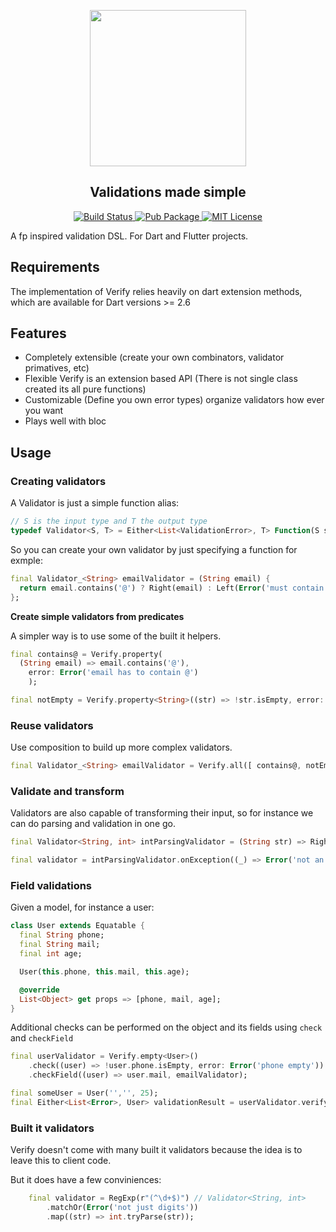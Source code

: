 <p align="center">
<img src="https://github.com/DanielCardonaRojas/verify/raw/master/verify_logo.png" height="250px">
</p>

<h2 align="center">
  Validations made simple
</h2>

<p align="center">
<a href="https://travis-ci.org/github/DanielCardonaRojas/verify">
<img alt="Build Status" src="https://travis-ci.org/DanielCardonaRojas/verify.svg?branch=master">
</a>
 <a href="https://pub.dartlang.org/packages/verify">
    <img alt="Pub Package" src="https://img.shields.io/pub/v/verify.svg">
  </a>

   <a href="https://opensource.org/licenses/MIT">
    <img alt="MIT License" src="https://img.shields.io/badge/License-MIT-blue.svg">
  </a>
</p>

A fp inspired validation DSL. For Dart and Flutter projects.

## Requirements

The implementation of Verify relies heavily on dart extension methods, which are available
for Dart versions >= 2.6

## Features

- Completely extensible (create your own combinators, validator primatives, etc)
- Flexible Verify is an extension based API (There is not single class created its all pure functions)
- Customizable (Define you own error types) organize validators how ever you want
- Plays well with bloc

## Usage

### Creating validators

A Validator is just a simple function alias: 

```dart
// S is the input type and T the output type
typedef Validator<S, T> = Either<List<ValidationError>, T> Function(S subject);
```

So you can create your own validator by just specifying a function for exmple: 

```dart
final Validator_<String> emailValidator = (String email) {
  return email.contains('@') ? Right(email) : Left(Error('must contain @'))
}; 
```

**Create simple validators from predicates**

A simpler way is to use some of the built it helpers.

```dart
final contains@ = Verify.property(
  (String email) => email.contains('@'),
    error: Error('email has to contain @')
    );

final notEmpty = Verify.property<String>((str) => !str.isEmpty, error: Error('field required'));
```

### Reuse validators

Use composition to build up more complex validators.

```dart
final Validator_<String> emailValidator = Verify.all([ contains@, notEmpty ])
```

### Validate and transform

Validators are also capable of transforming their input, so for instance we can do
parsing and validation in one go.

```dart
final Validator<String, int> intParsingValidator = (String str) => Right(int.parse(str));

final validator = intParsingValidator.onException((_) => Error('not an integer'));
```

### Field validations

Given a model, for instance a user:

```dart
class User extends Equatable {
  final String phone;
  final String mail;
  final int age;

  User(this.phone, this.mail, this.age);

  @override
  List<Object> get props => [phone, mail, age];
}
```

Additional checks can be performed on the object and its fields using `check` and `checkField`

```dart
final userValidator = Verify.empty<User>()
    .check((user) => !user.phone.isEmpty, error: Error('phone empty'))
    .checkField((user) => user.mail, emailValidator);

final someUser = User('','', 25);
final Either<List<Error>, User> validationResult = userValidator.verify(someUser);
```

### Built it validators
Verify doesn't come with many built it validators because the idea is to leave
this to client code. 

But it does have a few conviniences:

```dart
    final validator = RegExp(r"(^\d+$)") // Validator<String, int>
        .matchOr(Error('not just digits'))
        .map((str) => int.tryParse(str));
```
